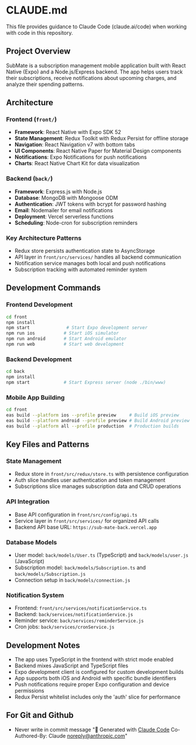 # CLAUDE.md

This file provides guidance to Claude Code (claude.ai/code) when working with code in this repository.

## Project Overview

SubMate is a subscription management mobile application built with React Native (Expo) and a Node.js/Express backend. The app helps users track their subscriptions, receive notifications about upcoming charges, and analyze their spending patterns.

## Architecture

### Frontend (`front/`)

- **Framework**: React Native with Expo SDK 52
- **State Management**: Redux Toolkit with Redux Persist for offline storage
- **Navigation**: React Navigation v7 with bottom tabs
- **UI Components**: React Native Paper for Material Design components
- **Notifications**: Expo Notifications for push notifications
- **Charts**: React Native Chart Kit for data visualization

### Backend (`back/`)

- **Framework**: Express.js with Node.js
- **Database**: MongoDB with Mongoose ODM
- **Authentication**: JWT tokens with bcrypt for password hashing
- **Email**: Nodemailer for email notifications
- **Deployment**: Vercel serverless functions
- **Scheduling**: Node-cron for subscription reminders

### Key Architecture Patterns

- Redux store persists authentication state to AsyncStorage
- API layer in `front/src/services/` handles all backend communication
- Notification service manages both local and push notifications
- Subscription tracking with automated reminder system

## Development Commands

### Frontend Development

```bash
cd front
npm install
npm start              # Start Expo development server
npm run ios           # Start iOS simulator
npm run android       # Start Android emulator
npm run web           # Start web development
```

### Backend Development

```bash
cd back
npm install
npm start             # Start Express server (node ./bin/www)
```

### Mobile App Building

```bash
cd front
eas build --platform ios --profile preview     # Build iOS preview
eas build --platform android --profile preview # Build Android preview
eas build --platform all --profile production  # Production builds
```

## Key Files and Patterns

### State Management

- Redux store in `front/src/redux/store.ts` with persistence configuration
- Auth slice handles user authentication and token management
- Subscriptions slice manages subscription data and CRUD operations

### API Integration

- Base API configuration in `front/src/config/api.ts`
- Service layer in `front/src/services/` for organized API calls
- Backend API base URL: `https://sub-mate-back.vercel.app`

### Database Models

- User model: `back/models/User.ts` (TypeScript) and `back/models/user.js` (JavaScript)
- Subscription model: `back/models/Subscription.ts` and `back/models/Subscription.js`
- Connection setup in `back/models/connection.js`

### Notification System

- Frontend: `front/src/services/notificationService.ts`
- Backend: `back/services/notificationService.js`
- Reminder service: `back/services/reminderService.js`
- Cron jobs: `back/services/cronService.js`

## Development Notes

- The app uses TypeScript in the frontend with strict mode enabled
- Backend mixes JavaScript and TypeScript files
- Expo development client is configured for custom development builds
- App supports both iOS and Android with specific bundle identifiers
- Push notifications require proper Expo configuration and device permissions
- Redux Persist whitelist includes only the 'auth' slice for performance

## For Git and Github

- Never write in commit message "🤖 Generated with [Claude Code](https://claude.ai/code)
  Co-Authored-By: Claude <noreply@anthropic.com>"
